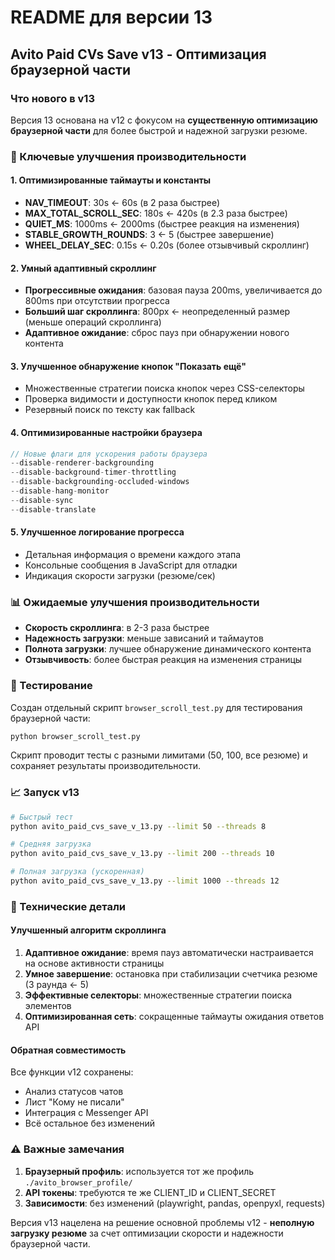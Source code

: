 # README для версии 13

## Avito Paid CVs Save v13 - Оптимизация браузерной части

### Что нового в v13

Версия 13 основана на v12 с фокусом на **существенную оптимизацию браузерной части** для более быстрой и надежной загрузки резюме.

### 🚀 Ключевые улучшения производительности

#### 1. Оптимизированные таймауты и константы
- **NAV_TIMEOUT**: 30s ← 60s (в 2 раза быстрее)
- **MAX_TOTAL_SCROLL_SEC**: 180s ← 420s (в 2.3 раза быстрее)
- **QUIET_MS**: 1000ms ← 2000ms (быстрее реакция на изменения)
- **STABLE_GROWTH_ROUNDS**: 3 ← 5 (быстрее завершение)
- **WHEEL_DELAY_SEC**: 0.15s ← 0.20s (более отзывчивый скроллинг)

#### 2. Умный адаптивный скроллинг
- **Прогрессивные ожидания**: базовая пауза 200ms, увеличивается до 800ms при отсутствии прогресса
- **Больший шаг скроллинга**: 800px ← неопределенный размер (меньше операций скроллинга)
- **Адаптивное ожидание**: сброс пауз при обнаружении нового контента

#### 3. Улучшенное обнаружение кнопок "Показать ещё"
- Множественные стратегии поиска кнопок через CSS-селекторы
- Проверка видимости и доступности кнопок перед кликом
- Резервный поиск по тексту как fallback

#### 4. Оптимизированные настройки браузера
```javascript
// Новые флаги для ускорения работы браузера
--disable-renderer-backgrounding
--disable-background-timer-throttling
--disable-backgrounding-occluded-windows
--disable-hang-monitor
--disable-sync
--disable-translate
```

#### 5. Улучшенное логирование прогресса
- Детальная информация о времени каждого этапа
- Консольные сообщения в JavaScript для отладки
- Индикация скорости загрузки (резюме/сек)

### 📊 Ожидаемые улучшения производительности

- **Скорость скроллинга**: в 2-3 раза быстрее
- **Надежность загрузки**: меньше зависаний и таймаутов
- **Полнота загрузки**: лучшее обнаружение динамического контента
- **Отзывчивость**: более быстрая реакция на изменения страницы

### 🧪 Тестирование

Создан отдельный скрипт `browser_scroll_test.py` для тестирования браузерной части:

```bash
python browser_scroll_test.py
```

Скрипт проводит тесты с разными лимитами (50, 100, все резюме) и сохраняет результаты производительности.

### 📈 Запуск v13

```bash
# Быстрый тест
python avito_paid_cvs_save_v_13.py --limit 50 --threads 8

# Средняя загрузка
python avito_paid_cvs_save_v_13.py --limit 200 --threads 10

# Полная загрузка (ускоренная)
python avito_paid_cvs_save_v_13.py --limit 1000 --threads 12
```

### 🔧 Технические детали

#### Улучшенный алгоритм скроллинга
1. **Адаптивное ожидание**: время пауз автоматически настраивается на основе активности страницы
2. **Умное завершение**: остановка при стабилизации счетчика резюме (3 раунда ← 5)
3. **Эффективные селекторы**: множественные стратегии поиска элементов
4. **Оптимизированная сеть**: сокращенные таймауты ожидания ответов API

#### Обратная совместимость
Все функции v12 сохранены:
- Анализ статусов чатов
- Лист "Кому не писали"
- Интеграция с Messenger API
- Всё остальное без изменений

### ⚠️ Важные замечания

1. **Браузерный профиль**: используется тот же профиль `./avito_browser_profile/`
2. **API токены**: требуются те же CLIENT_ID и CLIENT_SECRET
3. **Зависимости**: без изменений (playwright, pandas, openpyxl, requests)

Версия v13 нацелена на решение основной проблемы v12 - **неполную загрузку резюме** за счет оптимизации скорости и надежности браузерной части.